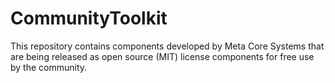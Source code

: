 # CommunityToolkit
This repository contains components developed by Meta Core Systems that are being released as open source (MIT) license components for free use by the community.
